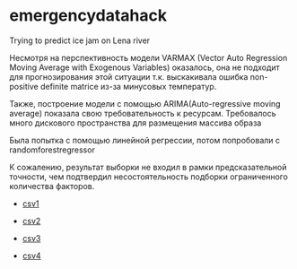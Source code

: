 # emergencydatahack

Trying to predict ice jam on Lena river

Несмотря на перспективность модели VARMAX 
(Vector Auto Regression Moving Average with Exogenous Variables) 
оказалось, она не подходит для прогнозирования этой ситуации
т.к. выскакивала ошибка non-positive definite matrice
из-за минусовых температур.

Также, построение модели с помощью ARIMA(Auto-regressive moving average) 
показала свою требовательность к ресурсам. Требовалось 
много дискового пространства для размещения 
массива образа

Была попытка с помощью линейной регрессии,
потом попробовали с randomforestregressor

К сожалению, результат выборки не входил в рамки предсказательной
точности, чем подтвердил несостоятельность
подборки ограниченного количества факторов.
* [csv1](https://disk.yandex.ru/d/uClWf_18qVGMJw "csv1")

* [csv2](https://disk.yandex.ru/d/BXQAPlu6KsyY6g "csv2")
 
* [csv3](https://disk.yandex.ru/d/ZExR-M3PAqvpQw "csv3")

* [csv4]( https://disk.yandex.ru/d/RmO0bA04PJMcPw "csv4")

